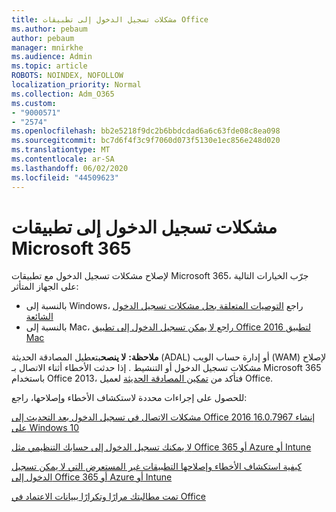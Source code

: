 ```yaml
---
title: مشكلات تسجيل الدخول إلى تطبيقات Office
ms.author: pebaum
author: pebaum
manager: mnirkhe
ms.audience: Admin
ms.topic: article
ROBOTS: NOINDEX, NOFOLLOW
localization_priority: Normal
ms.collection: Adm_O365
ms.custom:
- "9000571"
- "2574"
ms.openlocfilehash: bb2e5218f9dc2b6bbdcdad6a6c63fde08c8ea098
ms.sourcegitcommit: bc7d6f4f3c9f7060d073f5130e1ec856e248d020
ms.translationtype: MT
ms.contentlocale: ar-SA
ms.lasthandoff: 06/02/2020
ms.locfileid: "44509623"
---
```

# <a name="issues-signing-into-microsoft-365-apps"></a>مشكلات تسجيل الدخول إلى تطبيقات Microsoft 365

لإصلاح مشكلات تسجيل الدخول مع تطبيقات Microsoft 365، جرّب الخيارات التالية على الجهاز المتأثر:  

- بالنسبة إلى Windows، راجع [التوصيات المتعلقة بحل مشكلات تسجيل الدخول الشائعة](https://docs.microsoft.com/office365/troubleshoot/administration/disabling-adal-wam-not-recommended#recommendations-on-resolving-common-sign-in-issues)
- بالنسبة إلى Mac، [راجع لا يمكن تسجيل الدخول إلى تطبيق Office 2016 لتطبيق Mac](https://docs.microsoft.com/office365/troubleshoot/authentication/sign-in-to-office-2016-for-mac-fail)

**ملاحظة:** **لا ينصح**بتعطيل المصادقة الحديثة (ADAL) أو إدارة حساب الويب (WAM) لإصلاح مشكلات تسجيل الدخول أو التنشيط . إذا حدثت الأخطاء أثناء الاتصال بـ Microsoft 365 باستخدام Office 2013، فتأكد من [تمكين المصادقة الحديثة](https://docs.microsoft.com/microsoft-365/admin/security-and-compliance/enable-modern-authentication) لعميل Office.

للحصول على إجراءات محددة لاستكشاف الأخطاء وإصلاحها، راجع:

[مشكلات الاتصال في تسجيل الدخول بعد التحديث إلى Office 2016 إنشاء 16.0.7967 على Windows 10](https://docs.microsoft.com/office365/troubleshoot/administration/connection-issue-when-sign-in-office-2016)  

[لا يمكنك تسجيل الدخول إلى حسابك التنظيمي مثل Office 365 أو Azure أو Intune](https://docs.microsoft.com/office365/troubleshoot/authentication/sign-in-to-office-365-azure-intune)

[كيفية استكشاف الأخطاء وإصلاحها التطبيقات غير المستعرض التي لا يمكن تسجيل الدخول إلى Office 365 أو Azure أو Intune](https://support.office.com/article/how-to-troubleshoot-non-browser-apps-that-can-t-sign-in-to-office-365-azure-or-intune-3ba1b268-66f6-462c-b0e5-070f5c2603c1?ui=en-US&rs=en-US&ad=US)

[تمت مطالبتك مرارًا وتكرارًا ببيانات الاعتماد في Office](https://docs.microsoft.com/office365/troubleshoot/authentication/access-denied-when-connect-to-office-365)